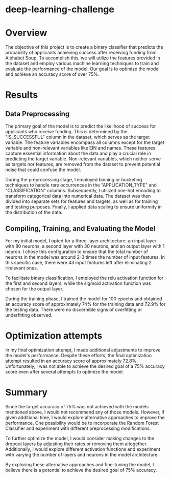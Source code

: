# deep-learning-challenge

# Overview
The objective of this project is to create a binary classifier that predicts the probability of applicants achieving success after receiving funding from Alphabet Soup. To accomplish this, we will utilize the features provided in the dataset and employ various machine learning techniques to train and evaluate the performance of the model. Our goal is to optimize the model and achieve an accuracy score of over 75%.

# Results
## Data Preprocessing
The primary goal of the model is to predict the likelihood of success for applicants who receive funding. This is determined by the "IS_SUCCESSFUL" column in the dataset, which serves as the target variable. The feature variables encompass all columns except for the target variable and non-relevant variables like EIN and names. These features capture essential information about the data and play a crucial role in predicting the target variable. Non-relevant variables, which neither serve as targets nor features, are removed from the dataset to prevent potential noise that could confuse the model.

During the preprocessing stage, I employed binning or bucketing techniques to handle rare occurrences in the "APPLICATION_TYPE" and "CLASSIFICATION" columns. Subsequently, I utilized one-hot encoding to transform categorical data into numerical data. The dataset was then divided into separate sets for features and targets, as well as for training and testing purposes. Finally, I applied data scaling to ensure uniformity in the distribution of the data.

## Compiling, Training, and Evaluating the Model
For my initial model, I opted for a three-layer architecture: an input layer with 80 neurons, a second layer with 30 neurons, and an output layer with 1 neuron. I chose this configuration to ensure that the total number of neurons in the model was around 2-3 times the number of input features. In this specific case, there were 43 input features left after eliminating 2 irrelevant ones.

To facilitate binary classification, I employed the relu activation function for the first and second layers, while the sigmoid activation function was chosen for the output layer.

During the training phase, I trained the model for 100 epochs and obtained an accuracy score of approximately 74% for the training data and 72.9% for the testing data. There were no discernible signs of overfitting or underfitting observed.

# Optimization attempts
In my final optimization attempt, I made additional adjustments to improve the model's performance. Despite these efforts, the final optimization attempt resulted in an accuracy score of approximately 72.8%. Unfortunately, I was not able to achieve the desired goal of a 75% accuracy score even after several attempts to optimize the model.

# Summary
Since the target accuracy of 75% was not achieved with the models mentioned above, I would not recommend any of those models. However, if given additional time, I would explore alternative approaches to improve the performance. One possibility would be to incorporate the Random Forest Classifier and experiment with different preprocessing modifications.

To further optimize the model, I would consider making changes to the dropout layers by adjusting their rates or removing them altogether. Additionally, I would explore different activation functions and experiment with varying the number of layers and neurons in the model architecture.

By exploring these alternative approaches and fine-tuning the model, I believe there is a potential to achieve the desired goal of 75% accuracy.
